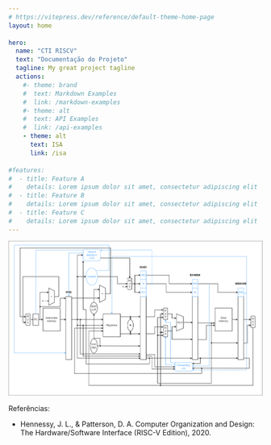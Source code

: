 ```yaml
---
# https://vitepress.dev/reference/default-theme-home-page
layout: home

hero:
  name: "CTI RISCV"
  text: "Documentação do Projeto"
  tagline: My great project tagline
  actions:
    #- theme: brand
    #  text: Markdown Examples
    #  link: /markdown-examples
    #- theme: alt
    #  text: API Examples
    #  link: /api-examples
    - theme: alt
      text: ISA
      link: /isa

#features:
#  - title: Feature A
#    details: Lorem ipsum dolor sit amet, consectetur adipiscing elit
#  - title: Feature B
#    details: Lorem ipsum dolor sit amet, consectetur adipiscing elit
#  - title: Feature C
#    details: Lorem ipsum dolor sit amet, consectetur adipiscing elit
---
```


![Processador](images/risc-v.png)

Referências:
 - Hennessy, J. L., & Patterson, D. A. Computer Organization and Design: The Hardware/Software Interface (RISC-V Edition), 2020.